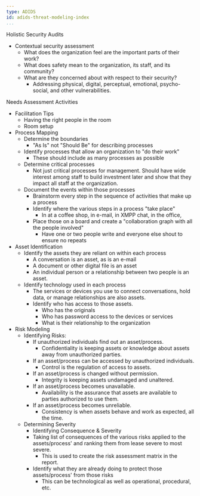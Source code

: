```yaml
---
type: ADIDS
id: adids-threat-modeling-index
...
```


Holistic Security Audits

  * Contextual security assessment
	* What does the organization feel are the important parts of their work?
	* What does safety mean to the organization, its staff, and its community?
	* What are they concerned about with respect to their security?
	  * Addressing physical, digital, perceptual, emotional, psycho-social, and other vulnerabilities.

Needs Assessment Activities

  * Facilitation Tips
    * Having the right people in the room
	* Room setup
  * Process Mapping
	* Determine the boundaries
	    * "As Is" not "Should Be" for describing processes
	* Identify processes that allow an organization to "do their work"
	    * These should include as many processes as possible
    * Determine critical processes
	    * Not just critical processes for management. Should have wide interest among staff to build investment later and show that they impact all staff at the organization.
    * Document the events within those processes
	  * Brainstorm every step in the sequence of activities that make up a process
	  * Identify where the various steps in a process "take place"
		  * In at a coffee shop, in e-mail, in XMPP chat, in the office, 
	  * Place those on a board and create a "collaboration graph with all the people involved"
		  * Have one or two people write and everyone else shout to ensure no repeats
  * Asset Identification
	* Identify the assets they are reliant on within each process
	  * A conversation is an asset, as is an e-mail
	  * A document or other digital file is an asset
	  * An individual person or a relationship between two people is an asset.
    * Identify technology used in each process
	  * The services or devices you use to connect conversations, hold data, or manage relationships are also assets.
      * Identify who has access to those assets.
   		  * Who has the originals
		  * Who has password access to the devices or services
		  * What is their relationship to the organization
  * Risk Modeling
    * Identifying Risks:
	  * If unauthorized individuals find out an asset/process.
	      * Confidentiality is keeping assets or knowledge about assets away from unauthorized parties.
	  * If an asset/process can be accessed by unauthorized individuals.
          * Control is the regulation of access to assets.
	  * If an asset/process is changed without permission.
	      * Integrity is keeping assets undamaged and unaltered.
	  * If an asset/process becomes unavailable.
	      * Availability is the assurance that assets are available to parties authorized to use them.
      * If an asset/process becomes unreliable.
          * Consistency is when assets behave and work as expected, all the time.
	* Determining Severity
	  * Identifying Consequence & Severity
      * Taking list of consequences of the various risks applied to the assets/process' and ranking them from lease severe to most severe.
	      * This is used to create the risk assessment matrix in the report.
      * Identify what they are already doing to protect those assets/process' from those risks
	      * This can be technological as well as operational, procedural, etc.
		  
